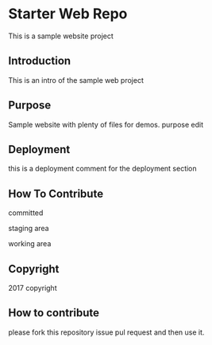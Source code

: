 # Starter Web Repo

This is a sample website project

## Introduction

This is an intro of the sample web project

## Purpose

Sample website with plenty of files for demos. purpose edit

## Deployment

this is a deployment comment for the deployment section

## How To Contribute
committed

staging area

working area

## Copyright
2017 copyright


## How to contribute

please fork this repository issue pul request
and then use it.